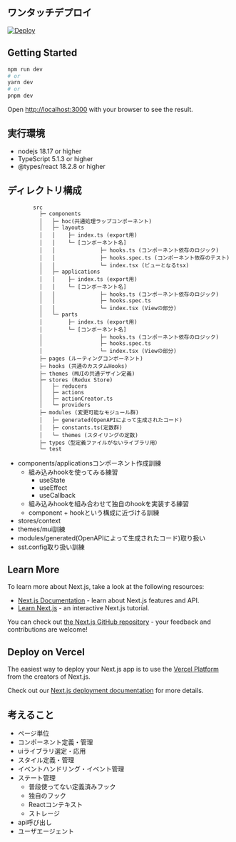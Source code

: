 
## ワンタッチデプロイ

[![Deploy](https://oneclick.amplifyapp.com/button.svg)](https://console.aws.amazon.com/amplify/home#/deploy?repo=https://github.com/Eigo-Mt-Fuji/catchup-nextjs-13-14)

## Getting Started

```bash
npm run dev
# or
yarn dev
# or
pnpm dev
```

Open [http://localhost:3000](http://localhost:3000) with your browser to see the result.

## 実行環境

- nodejs 18.17 or higher
- TypeScript 5.1.3 or higher
- @types/react 18.2.8 or higher

## ディレクトリ構成

```
        src
          ├─ components
          │   ├─ hoc(共通処理ラップコンポーネント)
          │   ├─ layouts
          │   │    ├─ index.ts (export用)
          │   │    └─ [コンポーネント名]
          │   │              ├─ hooks.ts (コンポーネント依存のロジック)
          │   │              ├─ hooks.spec.ts (コンポーネント依存のテスト)
          │   │              └─ index.tsx (ビューとなるtsx)
          │   ├─ applications
          │   │    ├─ index.ts (export用)
          │   │    └─ [コンポーネント名]
          │   │              ├─ hooks.ts (コンポーネント依存のロジック)
          │   │              ├─ hooks.spec.ts
          │   │              └─ index.tsx (Viewの部分)
          │   └─ parts
          │        ├─ index.ts (export用)
          │        └─ [コンポーネント名]
          │                  ├─ hooks.ts (コンポーネント依存のロジック)
          │                  ├─ hooks.spec.ts
          │                  └─ index.tsx (Viewの部分)
          ├─ pages (ルーティングコンポーネント)
          ├─ hooks (共通のカスタムHooks)
          ├─ themes (MUIの共通デザイン定義)
          ├─ stores (Redux Store)
          │   ├─ reducers
          │   ├─ actions
          │   ├─ actionCreator.ts
          │   └─ providers
          ├─ modules (変更可能なモジュール群)
          │   ├─ generated(OpenAPIによって生成されたコード)
          │   ├─ constants.ts(定数群)
          │   └─ themes (スタイリングの定数)
          ├─ types（型定義ファイルがないライブラリ用）
          └─ test
```


- components/applicationsコンポーネント作成訓練
  - 組み込みhookを使ってみる練習
      - useState
      - useEffect
      - useCallback
  - 組み込みhookを組み合わせて独自のhookを実装する練習
  - component + hookという構成に近づける訓練
- stores/context
- themes/mui訓練
- modules/generated(OpenAPIによって生成されたコード)取り扱い
- sst.config取り扱い訓練


## Learn More

To learn more about Next.js, take a look at the following resources:

- [Next.js Documentation](https://nextjs.org/docs) - learn about Next.js features and API.
- [Learn Next.js](https://nextjs.org/learn) - an interactive Next.js tutorial.

You can check out [the Next.js GitHub repository](https://github.com/vercel/next.js/) - your feedback and contributions are welcome!

## Deploy on Vercel

The easiest way to deploy your Next.js app is to use the [Vercel Platform](https://vercel.com/new?utm_medium=default-template&filter=next.js&utm_source=create-next-app&utm_campaign=create-next-app-readme) from the creators of Next.js.

Check out our [Next.js deployment documentation](https://nextjs.org/docs/deployment) for more details.

## 考えること

- ページ単位
- コンポーネント定義・管理
- uiライブラリ選定・応用
- スタイル定義・管理
- イベントハンドリング・イベント管理
- ステート管理
  - 普段使ってない定義済みフック
  - 独自のフック
  - Reactコンテキスト
  - ストレージ
- api呼び出し
- ユーザエージェント
